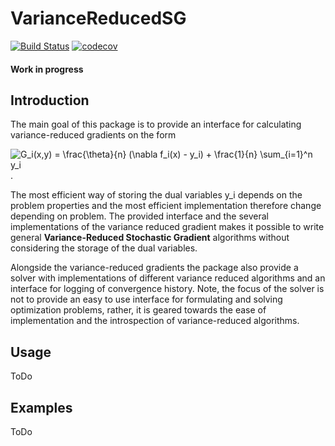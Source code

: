 # VarianceReducedSG

[![Build Status](https://travis-ci.org/mvmorin/VarianceReducedSG.jl.svg?branch=master)](https://travis-ci.org/mvmorin/VarianceReducedSG.jl)
[![codecov](https://codecov.io/gh/mvmorin/VarianceReducedSG.jl/branch/master/graph/badge.svg)](https://codecov.io/gh/mvmorin/VarianceReducedSG.jl)

#### Work in progress

## Introduction
The main goal of this package is to provide an interface for calculating variance-reduced gradients on the form

<img src="https://latex.codecogs.com/gif.latex?\inline&space;G_i(x,y)&space;=&space;\frac{\theta}{n}&space;(\nabla&space;f_i(x)&space;-&space;y_i)&space;&plus;&space;\frac{1}{n}&space;\sum_{i=1}^n&space;y_i" title="G_i(x,y) = \frac{\theta}{n} (\nabla f_i(x) - y_i) + \frac{1}{n} \sum_{i=1}^n y_i" />.

The most efficient way of storing the dual variables y_i depends on the problem properties and the most efficient implementation therefore change depending on problem. The provided interface and the several implementations of the variance reduced gradient makes it possible to write general **Variance-Reduced Stochastic Gradient** algorithms without considering the storage of the dual variables.

Alongside the variance-reduced gradients the package also provide a solver with implementations of different variance reduced algorithms and an interface for logging of convergence history. Note, the focus of the solver is not to provide an easy to use interface for formulating and solving optimization problems, rather, it is geared towards the ease of implementation and the introspection of variance-reduced algorithms.

## Usage
ToDo

## Examples
ToDo
